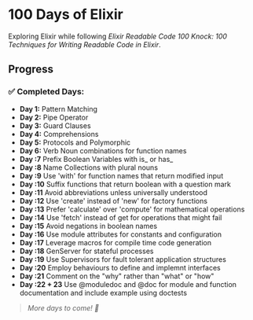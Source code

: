# 100 Days of Elixir

Exploring Elixir while following *Elixir Readable Code 100 Knock: 100 Techniques for Writing Readable Code in Elixir*.

## Progress

### ✅ Completed Days:
- **Day 1:** Pattern Matching  
- **Day 2:** Pipe Operator  
- **Day 3:** Guard Clauses  
- **Day 4:** Comprehensions  
- **Day 5:** Protocols and Polymorphic  
- **Day 6:** Verb Noun combinations for function names  
- **Day :7** Prefix Boolean Variables with is_ or has_
- **Day :8** Name Collections with plural nouns
- **Day :9** Use 'with' for function names that return modified input
- **Day :10** Suffix functions that return boolean with a question mark
- **Day :11** Avoid abbreviations unless universally understood
- **Day :12** Use 'create' instead of 'new' for factory functions
- **Day :13** Prefer 'calculate' over 'compute' for mathematical operations
- **Day :14** Use 'fetch' instead of get for operations that might fail
- **Day :15** Avoid negations in boolean names
- **Day :16** Use module attributes for constants and configuration
- **Day :17** Leverage macros for compile time code generation
- **Day :18** GenServer for stateful processes
- **Day :19** Use Supervisors for fault tolerant application structures
- **Day :20** Employ behaviours to define and implemnt interfaces
- **Day :21** Comment on the "why" rather than "what" or "how"
- **Day :22 + 23** Use @moduledoc and @doc for module and function documentation and include example using doctests






> *More days to come! 🚀*
